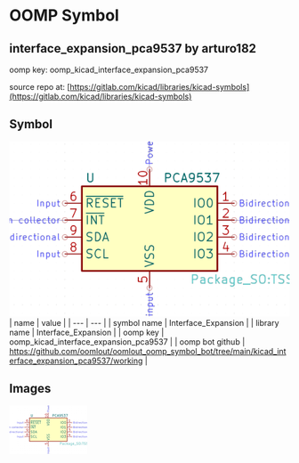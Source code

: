 # OOMP Symbol  
## interface_expansion_pca9537  by arturo182  
  
oomp key: oomp_kicad_interface_expansion_pca9537  
  
source repo at: [https://gitlab.com/kicad/libraries/kicad-symbols](https://gitlab.com/kicad/libraries/kicad-symbols)  
## Symbol  
  
[![working.png](working_600.png)](working.png)  
| name | value | 
| --- | --- | 
| symbol name | Interface_Expansion | 
| library name | Interface_Expansion | 
| oomp key | oomp_kicad_interface_expansion_pca9537 | 
| oomp bot github | https://github.com/oomlout/oomlout_oomp_symbol_bot/tree/main/kicad_interface_expansion_pca9537/working | 
## Images  
  
[![working.png](working_140.png)](working.png)  
